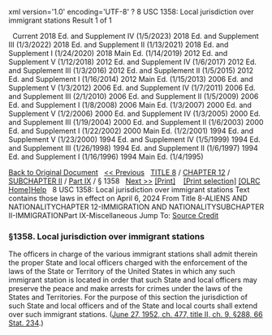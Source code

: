 xml version='1.0' encoding='UTF-8' ?
8 USC 1358: Local jurisdiction over immigrant stations
 Result 1 of 1
 
  
  Current
2018 Ed. and Supplement IV (1/5/2023)
2018 Ed. and Supplement III (1/3/2022)
2018 Ed. and Supplement II (1/13/2021)
2018 Ed. and Supplement I (1/24/2020)
2018 Main Ed. (1/14/2019)
2012 Ed. and Supplement V (1/12/2018)
2012 Ed. and Supplement IV (1/6/2017)
2012 Ed. and Supplement III (1/3/2016)
2012 Ed. and Supplement II (1/5/2015)
2012 Ed. and Supplement I (1/16/2014)
2012 Main Ed. (1/15/2013)
2006 Ed. and Supplement V (1/3/2012)
2006 Ed. and Supplement IV (1/7/2011)
2006 Ed. and Supplement III (2/1/2010)
2006 Ed. and Supplement II (1/5/2009)
2006 Ed. and Supplement I (1/8/2008)
2006 Main Ed. (1/3/2007)
2000 Ed. and Supplement V (1/2/2006)
2000 Ed. and Supplement IV (1/3/2005)
2000 Ed. and Supplement III (1/19/2004)
2000 Ed. and Supplement II (1/6/2003)
2000 Ed. and Supplement I (1/22/2002)
2000 Main Ed. (1/2/2001)
1994 Ed. and Supplement V (1/23/2000)
1994 Ed. and Supplement IV (1/5/1999)
1994 Ed. and Supplement III (1/26/1998)
1994 Ed. and Supplement II (1/6/1997)
1994 Ed. and Supplement I (1/16/1996)
1994 Main Ed. (1/4/1995)
  
 
  
[Back to Original Document](/view.xhtml;jsessionid=F62B310F886052E616C343CE90D175D5)
 
[<< Previous](#)
  
 [TITLE 8](/view.xhtml;jsessionid=F62B310F886052E616C343CE90D175D5?req=granuleid%3AUSC-prelim-title8&saved=%7CZ3JhbnVsZWlkOlVTQy1wcmVsaW0tdGl0bGU4LXNlY3Rpb24xMzU4%7C%7C%7C0%7Cfalse%7Cprelim&edition=prelim) / [CHAPTER 12](/view.xhtml;jsessionid=F62B310F886052E616C343CE90D175D5?req=granuleid%3AUSC-prelim-title8-chapter12&saved=%7CZ3JhbnVsZWlkOlVTQy1wcmVsaW0tdGl0bGU4LXNlY3Rpb24xMzU4%7C%7C%7C0%7Cfalse%7Cprelim&edition=prelim) / [SUBCHAPTER II](/view.xhtml;jsessionid=F62B310F886052E616C343CE90D175D5?req=granuleid%3AUSC-prelim-title8-chapter12-subchapter2&saved=%7CZ3JhbnVsZWlkOlVTQy1wcmVsaW0tdGl0bGU4LXNlY3Rpb24xMzU4%7C%7C%7C0%7Cfalse%7Cprelim&edition=prelim) / [Part IX](/view.xhtml;jsessionid=F62B310F886052E616C343CE90D175D5?req=granuleid%3AUSC-prelim-title8-chapter12-subchapter2-part9&saved=%7CZ3JhbnVsZWlkOlVTQy1wcmVsaW0tdGl0bGU4LXNlY3Rpb24xMzU4%7C%7C%7C0%7Cfalse%7Cprelim&edition=prelim) / § 1358
  
 [Next >>](#)
[[Print]](#)
   
 [[Print selection]](#)
[[OLRC Home]](/browse.xhtml;jsessionid=F62B310F886052E616C343CE90D175D5)[Help](/navHelp.xhtml;jsessionid=F62B310F886052E616C343CE90D175D5)
 
8 USC 1358: Local jurisdiction over immigrant stations
Text contains those laws in effect on April 6, 2024
From Title 8-ALIENS AND NATIONALITYCHAPTER 12-IMMIGRATION AND NATIONALITYSUBCHAPTER II-IMMIGRATIONPart IX-Miscellaneous
Jump To: [Source Credit](#sourcecredit)
### §1358. Local jurisdiction over immigrant stations
The officers in charge of the various immigrant stations shall admit therein the proper State and local officers charged with the enforcement of the laws of the State or Territory of the United States in which any such immigrant station is located in order that such State and local officers may preserve the peace and make arrests for crimes under the laws of the States and Territories. For the purpose of this section the jurisdiction of such State and local officers and of the State and local courts shall extend over such immigrant stations.
([June 27, 1952, ch. 477, title II, ch. 9, §288, 66 Stat. 234](/statviewer.htm?volume=66&page=234).)
